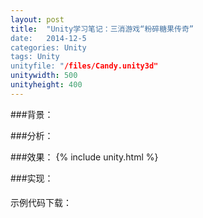 ```yaml
---
layout: post
title:  "Unity学习笔记：三消游戏“粉碎糖果传奇”
date:   2014-12-5
categories: Unity
tags: Unity
unityfile: "/files/Candy.unity3d"
unitywidth: 500
unityheight: 400
---
```


###背景：



###分析：



###效果：
{% include unity.html %}

###实现：

####


####


####


####


####


示例代码下载：[](https://raw.githubusercontent.com/rugbbyli/rugbbyli.github.io/master/files/ "")
